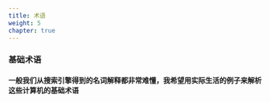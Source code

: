 ```yaml
---
title: 术语
weight: 5
chapter: true
---
```


### 基础术语

#### 一般我们从搜索引擎得到的名词解释都非常难懂，我希望用实际生活的例子来解析这些计算机的基础术语
